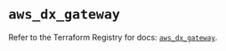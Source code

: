 # `aws_dx_gateway`

Refer to the Terraform Registry for docs: [`aws_dx_gateway`](https://registry.terraform.io/providers/hashicorp/aws/5.100.0/docs/resources/dx_gateway).
